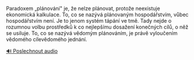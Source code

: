 
Paradoxem „plánování" je, že nelze plánovat, protože neexistuje ekonomická kalkulace. To, co se nazývá plánovaným hospodářstvím, vůbec hospodářstvím není. Je to jenom systém tápání ve tmě. Tady nejde o rozumnou volbu prostředků k co nejlepšímu dosažení konečných cílů, o něž se usiluje. To, co se nazývá vědomým plánováním, je právě vyloučením vědomého cílevědomého jednání.

[🔊 Poslechnout audio](/data/7-paragraphs/audio/chapter_140/para_005-Paradoxem-plnovn-je-e-nelze-plnovat-proto.mp3)
